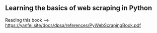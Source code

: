 Learning the basics of web scraping in Python
---

Reading this book --> https://yanfei.site/docs/dpsa/references/PyWebScrapingBook.pdf
